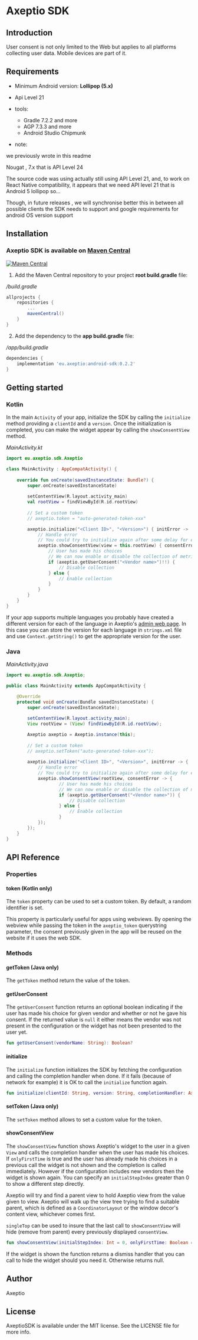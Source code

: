 # Axeptio SDK

## Introduction

User consent is not only limited to the Web but applies to all platforms collecting user data. Mobile devices are part of it.

## Requirements

- Minimum Android version: **Lollipop (5.x)**
- Api Level 21
- tools:
  - Gradle 7.2.2 and more
  - AGP 7.3.3  and more
  - Android Studio Chipmunk 

- note:

we previously wrote in this readme

Nougat , 7.x that is API Level 24

The source code was using actually still using API Level 21, and, to work on React Native compatibility, it appears that we need API level 21 that is Android 5 lollipop so...

Though, in future releases , we will synchronise better this in between all possible clients the SDK needs to support and google requirements for android OS version support

## Installation

### Axeptio SDK is available on [Maven Central](https://search.maven.org/artifact/eu.axeptio/android-sdk)
[![Maven Central](https://img.shields.io/maven-central/v/eu.axeptio/android-sdk.svg?label=Maven%20Central)](https://search.maven.org/search?q=g:%22eu.axeptio%22%20AND%20a:%22android-sdk%22)

1. Add the Maven Central repository to your project **root build.gradle** file:

*/build.gradle*
```gradle
allprojects {
    repositories {
        ...
        mavenCentral()
    }
}
```

2. Add the dependency to the **app build.gradle** file:

*/app/build.gradle*
```gradle
dependencies {
    implementation 'eu.axeptio:android-sdk:0.2.2'
}
```

## Getting started

### Kotlin

In the main `Activity` of your app, initialize the SDK by calling the `initialize` method providing a `clientId` and a `version`. Once the initialization is completed, you can make the widget appear by calling the `showConsentView` method.

*MainActivity.kt*
```kotlin
import eu.axeptio.sdk.Axeptio

class MainActivity : AppCompatActivity() {
    
    override fun onCreate(savedInstanceState: Bundle?) {
        super.onCreate(savedInstanceState)
        
        setContentView(R.layout.activity_main)
        val rootView = findViewById(R.id.rootView)
        
        // Set a custom token
        // axeptio.token = "auto-generated-token-xxx"

        axeptio.initialize("<Client ID>", "<Version>") { initError ->
            // Handle error
            // You could try to initialize again after some delay for example
            axeptio.showConsentView(view = this.rootView) { consentError ->
                // User has made his choices
                // We can now enable or disable the collection of metrics of the analytics library
                if (axeptio.getUserConsent("<Vendor name>")!!) {
                    // Disable collection
                } else {
                    // Enable collection
                }
            }
        }
    }
}
```

If your app supports multiple languages you probably have created a different version for each of the language in Axeptio's [admin web page](https://admin.axeptio.eu). In this case you can store the version for each language in `strings.xml` file and use `Context.getString()` to get the appropriate version for the user.

### Java

*MainActivity.java*
```java
import eu.axeptio.sdk.Axeptio;

public class MainActivity extends AppCompatActivity {

    @Override
    protected void onCreate(Bundle savedInstanceState) {
        super.onCreate(savedInstanceState);
        
        setContentView(R.layout.activity_main);
        View rootView = (View) findViewById(R.id.rootView);

        Axeptio axeptio = Axeptio.instance(this);
        
        // Set a custom token
        // axeptio.setToken("auto-generated-token-xxx");
        
        axeptio.initialize("<Client ID>", "<Version>", initError -> {
            // Handle error
            // You could try to initialize again after some delay for example
            axeptio.showConsentView(rootView, consentError -> {
                    // User has made his choices
                    // We can now enable or disable the collection of metrics of the analytics library
                    if (axeptio.getUserConsent("<Vendor name>")) {
                        // Disable collection
                    } else {
                        // Enable collection
                    }
            });
        });
    }
}
```

## API Reference

### Properties

#### token (Kotlin only)

The `token` property can be used to set a custom token. By default, a random identifier is set.

This property is particularly useful for apps using webviews. By opening the webview while passing the token in the `axeptio_token` querystring parameter, the consent previously given in the app will be reused on the website if it uses the web SDK.

### Methods

#### getToken (Java only)

The `getToken` method return the value of the token.

#### getUserConsent

The `getUserConsent` function returns an optional boolean indicating if the user has made his choice for given vendor and whether or not he gave his consent. If the returned value is `null` it either means the vendor was not present in the configuration or the widget has not been presented to the user yet.

```kotlin
fun getUserConsent(vendorName: String): Boolean?
```

#### initialize

The `initialize` function initializes the SDK by fetching the configuration and calling the completion handler when done. If it fails (because of network for example) it is OK to call the `initialize` function again.

```kotlin
fun initialize(clientId: String, version: String, completionHandler: Axeptio.CompletionHandler)
```

#### setToken (Java only)

The `setToken` method allows to set a custom value for the token.

#### showConsentView

The `showConsentView` function shows Axeptio's widget to the user in a given `View` and calls the completion handler when the user has made his choices. If `onlyFirstTime` is true and the user has already made his choices in a previous call the widget is not shown and the completion is called immediately. However if the configuration includes new vendors then the widget is shown again. You can specify an `initialStepIndex` greater than 0 to show a different step directly.

Axeptio will try and find a parent view to hold Axeptio view from the value given to view. Axeptio will walk up the view tree trying to find a suitable parent, which is defined as a `CoordinatorLayout` or the window decor's content view, whichever comes first.

`singleTop` can be used to insure that the last call to `showConsentView` will hide (remove from parent) every previously displayed `consentView`.

```kotlin
fun showConsentView(initialStepIndex: Int = 0, onlyFirstTime: Boolean = true, singleTop: Boolean = true, view: View, completionHandler: Axeptio.CompletionHandler): (() → Unit)?
```

If the widget is shown the function returns a dismiss handler that you can call to hide the widget should you need it. Otherwise returns null.

## Author

Axeptio

## License

AxeptioSDK is available under the MIT license. See the LICENSE file for more info.
